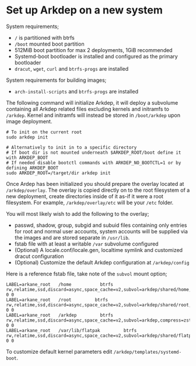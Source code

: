 # Set up Arkdep on a new system

System requirements;
- `/` is partitioned with btrfs
- `/boot` mounted boot partition
- 512MiB boot partition for max 2 deployments, 1GiB recommended
- Systemd-boot bootloader is installed and configured as the primary bootloader
- `dracut`, `wget`, `curl` and `btrfs-progs` are installed

System requirements for building images;
- `arch-install-scripts` and `btrfs-progs` are installed

The following command will initialize Arkdep, it will deploy a subvolume containing all Arkdep related files excluding kernels and initramfs to `/arkdep`. Kernel and initramfs will instead be stored in `/boot/arkdep` upon image deployment.

```shell
# To init on the current root
sudo arkdep init

# Alternatively to init in to a specific directory
# If boot dir is not mounted underneath $ARKDEP_ROOT/boot define it with ARKDEP_BOOT
# If needed disable bootctl commands with ARKDEP_NO_BOOTCTL=1 or by defining ARKDEP_BOOT
sudo ARKDEP_ROOT=/target/dir arkdep init
```

Once Ardep has been initialized you should prepare the overlay located at `/arkdep/overlay`. The overlay is copied directly on to the root filesystem of a new deployment, create directories inside of it as-if it were a root filesystem. For example, `/arkdep/overlay/etc` will be your `/etc` folder.

You will most likely wish to add the following to the overlay;
- passwd, shadow, group, subgid and subuid files containing only entries for root and normal user accounts, system accounts will be supplied via the images and are stored separate in `/usr/lib`.
- fstab file with at least a writable `/var` subvolume configured
- (Optional) A locale.conf/locale.gen, localtime symlink and customized dracut configuration
- (Optional) Customize the default Arkdep configuration at `/arkdep/config`

Here is a reference fstab file, take note of the `subvol` mount option;

```shell
LABEL=arkane_root	/home         	btrfs     	rw,relatime,ssd,discard=async,space_cache=v2,subvol=arkdep/shared/home,compress=zstd	0 0
LABEL=arkane_root	/root         btrfs     	rw,relatime,ssd,discard=async,space_cache=v2,subvol=arkdep/shared/root,compress=zstd	0 0
LABEL=arkane_root	/arkdep         btrfs     	rw,relatime,ssd,discard=async,space_cache=v2,subvol=arkdep,compress=zstd	0 0
LABEL=arkane_root	/var/lib/flatpak         btrfs     	rw,relatime,ssd,discard=async,space_cache=v2,subvol=arkdep/shared/flatpak,compress=zstd	0 0
```

To customize default kernel parameters edit `/arkdep/templates/systemd-boot`.
